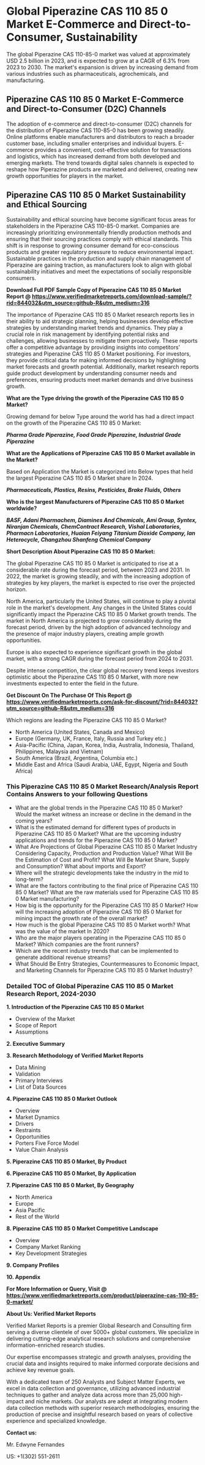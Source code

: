 <h1>Global Piperazine CAS 110 85 0 Market E-Commerce and Direct-to-Consumer, Sustainability</h1><p class=""><p>The global Piperazine CAS 110-85-0 market was valued at approximately USD 2.5 billion in 2023, and is expected to grow at a CAGR of 6.3% from 2023 to 2030. The market's expansion is driven by increasing demand from various industries such as pharmaceuticals, agrochemicals, and manufacturing.</p><h2>Piperazine CAS 110 85 0 Market E-Commerce and Direct-to-Consumer (D2C) Channels</h2><p>The adoption of e-commerce and direct-to-consumer (D2C) channels for the distribution of Piperazine CAS 110-85-0 has been growing steadily. Online platforms enable manufacturers and distributors to reach a broader customer base, including smaller enterprises and individual buyers. E-commerce provides a convenient, cost-effective solution for transactions and logistics, which has increased demand from both developed and emerging markets. The trend towards digital sales channels is expected to reshape how Piperazine products are marketed and delivered, creating new growth opportunities for players in the market.</p><h2>Piperazine CAS 110 85 0 Market Sustainability and Ethical Sourcing</h2><p>Sustainability and ethical sourcing have become significant focus areas for stakeholders in the Piperazine CAS 110-85-0 market. Companies are increasingly prioritizing environmentally friendly production methods and ensuring that their sourcing practices comply with ethical standards. This shift is in response to growing consumer demand for eco-conscious products and greater regulatory pressure to reduce environmental impact. Sustainable practices in the production and supply chain management of Piperazine are gaining traction, as manufacturers look to align with global sustainability initiatives and meet the expectations of socially responsible consumers.</p></p><p class=""><strong>Download Full PDF Sample Copy of Piperazine CAS 110 85 0 Market Report @ <a href="https://www.verifiedmarketreports.com/download-sample/?rid=844032&utm_source=github-R&utm_medium=316" target="_blank">https://www.verifiedmarketreports.com/download-sample/?rid=844032&utm_source=github-R&utm_medium=316</a></strong></p><p>The importance of&nbsp;Piperazine CAS 110 85 0 Market research reports lies in their ability to aid strategic planning, helping businesses develop effective strategies by understanding market trends and dynamics. They play a crucial role in risk management by identifying potential risks and challenges, allowing businesses to mitigate them proactively. These reports offer a competitive advantage by providing insights into competitors' strategies and Piperazine CAS 110 85 0 Market positioning. For investors, they provide critical data for making informed decisions by highlighting market forecasts and growth potential. Additionally, market research reports guide product development by understanding consumer needs and preferences, ensuring products meet market demands and drive business growth.</p><p><strong>What are the&nbsp;Type driving the growth of the Piperazine CAS 110 85 0 Market?</strong></p><p id="" class="">Growing demand for below Type around the world has had a direct impact on the growth of the Piperazine CAS 110 85 0 Market:</p><p class=""><em><strong>Pharma Grade Piperazine, Food Grade Piperazine, Industrial Grade Piperazine</strong></em></p><p class=""><strong>What are the&nbsp;Applications&nbsp;of Piperazine CAS 110 85 0 Market available in the Market?</strong></p><p id="" class="">Based on Application the Market is categorized into Below types that held the largest Piperazine CAS 110 85 0 Market share In 2024.</p><p class=""><em><strong>Pharmaceuticals, Plastics, Resins, Pesticides, Brake Fluids, Others</strong></em></p><p class=""><strong>Who is the largest Manufacturers of Piperazine CAS 110 85 0 Market worldwide?</strong></p><p><em><strong>BASF, Adani Pharmachem, Diamines And Chemicals, Ami Group, Syntex, Niranjan Chemicals, ChemContract Research, Vishal Laboratories, Pharmacn Laboratories, Huaian Feiyang Titanium Dioxide Company, Ian Heterocycle, Changzhou Shanfeng Chemical Company</strong></em></p><p id="" class=""><strong>Short Description About Piperazine CAS 110 85 0 Market:</strong></p><p>The global Piperazine CAS 110 85 0 Market is anticipated to rise at a considerable rate during the forecast period, between 2023 and 2031. In 2022, the market is growing steadily, and with the increasing adoption of strategies by key players, the market is expected to rise over the projected horizon.</p><p>North America, particularly the United States, will continue to play a pivotal role in the market's development. Any changes in the United States could significantly impact the Piperazine CAS 110 85 0 Market growth trends. The market in North America is projected to grow considerably during the forecast period, driven by the high adoption of advanced technology and the presence of major industry players, creating ample growth opportunities.</p><p>Europe is also expected to experience significant growth in the global market, with a strong CAGR during the forecast period from 2024 to 2031.</p><p>Despite intense competition, the clear global recovery trend keeps investors optimistic about the Piperazine CAS 110 85 0 Market, with more new investments expected to enter the field in the future.</p><p id="" class=""><strong>Get Discount On The Purchase Of This Report @ <a href="https://www.verifiedmarketreports.com/ask-for-discount/?rid=844032?utm_source=github-R&utm_medium=316" target="_blank">https://www.verifiedmarketreports.com/ask-for-discount/?rid=844032?utm_source=github-R&utm_medium=316</a></strong></p><p class="">Which regions are leading the Piperazine CAS 110 85 0 Market?</p><ul><li>North America (United States, Canada and Mexico)</li><li>Europe (Germany, UK, France, Italy, Russia and Turkey etc.)</li><li>Asia-Pacific (China, Japan, Korea, India, Australia, Indonesia, Thailand, Philippines, Malaysia and Vietnam)</li><li>South America (Brazil, Argentina, Columbia etc.)</li><li>Middle East and Africa (Saudi Arabia, UAE, Egypt, Nigeria and South Africa)</li></ul><h3 id="" class="">This Piperazine CAS 110 85 0 Market Research/Analysis Report Contains Answers to your following Questions</h3><ul><li>What are the global trends in the Piperazine CAS 110 85 0 Market? Would the market witness an increase or decline in the demand in the coming years?</li><li>What is the estimated demand for different types of products in Piperazine CAS 110 85 0 Market? What are the upcoming industry applications and trends for the Piperazine CAS 110 85 0 Market?</li><li>What Are Projections of Global Piperazine CAS 110 85 0 Market Industry Considering Capacity, Production and Production Value? What Will Be the Estimation of Cost and Profit? What Will Be Market Share, Supply and Consumption? What about imports and Export?</li><li>Where will the strategic developments take the industry in the mid to long-term?</li><li>What are the factors contributing to the final price of Piperazine CAS 110 85 0 Market? What are the raw materials used for Piperazine CAS 110 85 0 Market manufacturing?</li><li>How big is the opportunity for the Piperazine CAS 110 85 0 Market? How will the increasing adoption of Piperazine CAS 110 85 0 Market for mining impact the growth rate of the overall market?</li><li>How much is the global Piperazine CAS 110 85 0 Market worth? What was the value of the market In 2020?</li><li>Who are the major players operating in the Piperazine CAS 110 85 0 Market? Which companies are the front runners?</li><li>Which are the recent industry trends that can be implemented to generate additional revenue streams?</li><li>What Should Be Entry Strategies, Countermeasures to Economic Impact, and Marketing Channels for Piperazine CAS 110 85 0 Market Industry?</li></ul><h3 id="" class="">Detailed TOC of Global Piperazine CAS 110 85 0 Market Research Report, 2024-2030</h3><p id="" class=""><strong>1. Introduction of the Piperazine CAS 110 85 0 Market</strong></p><ul><li>Overview of the Market</li><li>Scope of Report</li><li>Assumptions</li></ul><p id="" class=""><strong>2. Executive Summary</strong></p><p id="" class=""><strong>3. Research Methodology of Verified Market Reports</strong></p><ul><li>Data Mining</li><li>Validation</li><li>Primary Interviews</li><li>List of Data Sources</li></ul><p id="" class=""><strong>4. Piperazine CAS 110 85 0 Market Outlook</strong></p><ul><li>Overview</li><li>Market Dynamics</li><li>Drivers</li><li>Restraints</li><li>Opportunities</li><li>Porters Five Force Model</li><li>Value Chain Analysis</li></ul><p id="" class=""><strong>5. Piperazine CAS 110 85 0 Market, By Product</strong></p><p id="" class=""><strong>6. Piperazine CAS 110 85 0 Market, By Application</strong></p><p id="" class=""><strong>7. Piperazine CAS 110 85 0 Market, By Geography</strong></p><ul><li>North America</li><li>Europe</li><li>Asia Pacific</li><li>Rest of the World</li></ul><p id="" class=""><strong>8. Piperazine CAS 110 85 0 Market Competitive Landscape</strong></p><ul><li>Overview</li><li>Company Market Ranking</li><li>Key Development Strategies</li></ul><p id="" class=""><strong>9. Company Profiles</strong></p><p id="" class=""><strong>10. Appendix</strong></p><p id="" class=""><strong>For More Information or Query, Visit @ <a href="https://www.verifiedmarketreports.com/product/piperazine-cas-110-85-0-market/" target="_blank">https://www.verifiedmarketreports.com/product/piperazine-cas-110-85-0-market/</a></strong></p><p id="" class=""><strong>About Us: Verified Market Reports</strong></p><p id="" class="">Verified Market Reports is a premier Global Research and Consulting firm serving a diverse clientele of over 5000+ global customers. We specialize in delivering cutting-edge analytical research solutions and comprehensive information-enriched research studies.</p><p id="" class="">Our expertise encompasses strategic and growth analyses, providing the crucial data and insights required to make informed corporate decisions and achieve key revenue goals.</p><p id="" class="">With a dedicated team of 250 Analysts and Subject Matter Experts, we excel in data collection and governance, utilizing advanced industrial techniques to gather and analyze data across more than 25,000 high-impact and niche markets. Our analysts are adept at integrating modern data collection methods with superior research methodologies, ensuring the production of precise and insightful research based on years of collective experience and specialized knowledge.</p><p id="" class=""><strong>Contact us:</strong></p><p id="" class="">Mr. Edwyne Fernandes</p><p id="" class="">US: +1(302) 551-2611</p>